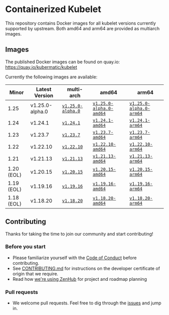 # Containerized Kubelet

This repository contains Docker images for all kubelet versions currently supported by upstream.
Both amd64 and arm64 are provided as multiarch images.

## Images

The published Docker images can be found on quay.io: https://quay.io/kubermatic/kubelet

Currently the following images are available:

<!-- versions_start -->
| Minor | Latest Version | multi-arch | amd64 | arm64 |
| ----- | ------- | ---------- | ----- | ----- |
| 1.25 | v1.25.0-alpha.0 | [`v1.25.0-alpha.0`](https://quay.io/kubermatic/kubelet:v1.25.0-alpha.0) | [`v1.25.0-alpha.0-amd64`](https://quay.io/kubermatic/kubelet:v1.25.0-alpha.0-amd64) | [`v1.25.0-alpha.0-arm64`](https://quay.io/kubermatic/kubelet:v1.25.0-alpha.0-arm64) |
| 1.24 | v1.24.1 | [`v1.24.1`](https://quay.io/kubermatic/kubelet:v1.24.1) | [`v1.24.1-amd64`](https://quay.io/kubermatic/kubelet:v1.24.1-amd64) | [`v1.24.1-arm64`](https://quay.io/kubermatic/kubelet:v1.24.1-arm64) |
| 1.23 | v1.23.7 | [`v1.23.7`](https://quay.io/kubermatic/kubelet:v1.23.7) | [`v1.23.7-amd64`](https://quay.io/kubermatic/kubelet:v1.23.7-amd64) | [`v1.23.7-arm64`](https://quay.io/kubermatic/kubelet:v1.23.7-arm64) |
| 1.22 | v1.22.10 | [`v1.22.10`](https://quay.io/kubermatic/kubelet:v1.22.10) | [`v1.22.10-amd64`](https://quay.io/kubermatic/kubelet:v1.22.10-amd64) | [`v1.22.10-arm64`](https://quay.io/kubermatic/kubelet:v1.22.10-arm64) |
| 1.21 | v1.21.13 | [`v1.21.13`](https://quay.io/kubermatic/kubelet:v1.21.13) | [`v1.21.13-amd64`](https://quay.io/kubermatic/kubelet:v1.21.13-amd64) | [`v1.21.13-arm64`](https://quay.io/kubermatic/kubelet:v1.21.13-arm64) |
| 1.20 (EOL) | v1.20.15 | [`v1.20.15`](https://quay.io/kubermatic/kubelet:v1.20.15) | [`v1.20.15-amd64`](https://quay.io/kubermatic/kubelet:v1.20.15-amd64) | [`v1.20.15-arm64`](https://quay.io/kubermatic/kubelet:v1.20.15-arm64) |
| 1.19 (EOL) | v1.19.16 | [`v1.19.16`](https://quay.io/kubermatic/kubelet:v1.19.16) | [`v1.19.16-amd64`](https://quay.io/kubermatic/kubelet:v1.19.16-amd64) | [`v1.19.16-arm64`](https://quay.io/kubermatic/kubelet:v1.19.16-arm64) |
| 1.18 (EOL) | v1.18.20 | [`v1.18.20`](https://quay.io/kubermatic/kubelet:v1.18.20) | [`v1.18.20-amd64`](https://quay.io/kubermatic/kubelet:v1.18.20-amd64) | [`v1.18.20-arm64`](https://quay.io/kubermatic/kubelet:v1.18.20-arm64) |


<!-- versions_end -->

## Contributing

Thanks for taking the time to join our community and start contributing!

### Before you start

* Please familiarize yourself with the [Code of Conduct][3] before contributing.
* See [CONTRIBUTING.md][2] for instructions on the developer certificate of origin that we require.
* Read how [we're using ZenHub][13] for project and roadmap planning

### Pull requests

* We welcome pull requests. Feel free to dig through the [issues][1] and jump in.

[1]: https://github.com/kubermatic/kubelet/issues
[2]: https://github.com/kubermatic/kubelet/blob/master/CONTRIBUTING.md
[3]: https://github.com/kubermatic/kubelet/blob/master/CODE_OF_CONDUCT.md

[11]: https://groups.google.com/forum/#!forum/kubermatic-dev
[12]: https://kubermatic.slack.com/messages/kubelet
[13]: https://github.com/kubermatic/kubelet/blob/master/Zenhub.md
[15]: http://slack.kubermatic.io/
